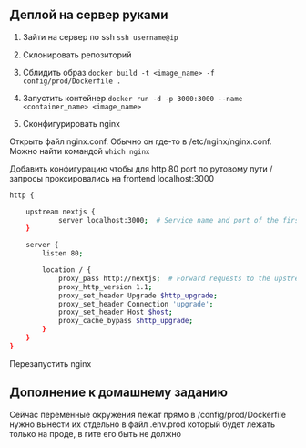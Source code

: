 ## Деплой на сервер руками

1. Зайти на сервер по ssh
`ssh username@ip`

2. Склонировать репозиторий

3. Сблидить образ
`docker build -t <image_name> -f config/prod/Dockerfile .`

4. Запустить контейнер
`docker run -d -p 3000:3000 --name <container_name> <image_name>`

5. Сконфигурировать nginx

Открыть файл nginx.conf. Обычно он где-то в /etc/nginx/nginx.conf. Можно найти командой
`which nginx`

Добавить конфигурацию чтобы для http 80 port по рутовому пути / запросы проксировались на frontend localhost:3000

```sh
http {

    upstream nextjs {
            server localhost:3000;  # Service name and port of the first instance
    }

    server {
        listen 80;

        location / {
            proxy_pass http://nextjs;  # Forward requests to the upstream group
            proxy_http_version 1.1;
            proxy_set_header Upgrade $http_upgrade;
            proxy_set_header Connection 'upgrade';
            proxy_set_header Host $host;
            proxy_cache_bypass $http_upgrade;
        }
    }
}
```

Перезапустить nginx

## Дополнение к домашнему заданию

Сейчас переменные окружения лежат прямо в /config/prod/Dockerfile нужно вынести их отдельно в файл .env.prod который будет лежать только на проде, в гите его быть не должно